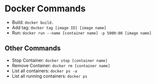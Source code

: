 # Docker Commands

* Build: `docker build.`
* Add tag: `docker tag [image ID] [image name]`
* Run: `docker run --name [container name] -p 5000:80 [image name]`

## Other Commands
* Stop Container: `docker stop [container name]`
* Remove Container: `docker rm [container name]`
* List all containers: `docker ps -a`
* List all running containers: `docker ps`
